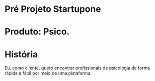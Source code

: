 # Pré Projeto Startupone

# Produto: Psico.

# História
Eu, como cliente, quero encontrar profissionais de psicologia de forma rápida e fácil por meio de uma plataforma.
